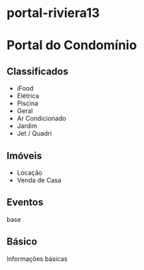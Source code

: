 # portal-riviera13

# Portal do Condomínio

## Classificados
- iFood
- Elétrica
- Piscina
- Geral
- Ar Condicionado
- Jardim
- Jet / Quadri

## Imóveis
- Locação
- Venda de Casa

## Eventos
base
## Básico
Informações básicas